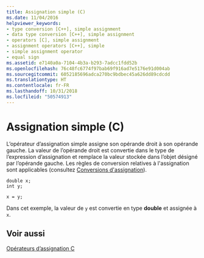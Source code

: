 ```yaml
---
title: Assignation simple (C)
ms.date: 11/04/2016
helpviewer_keywords:
- type conversion [C++], simple assignment
- data type conversion [C++], simple assignment
- operators [C], simple assignment
- assignment operators [C++], simple
- simple assignment operator
- equal sign
ms.assetid: e7140a0a-7104-4b3a-b293-7adcc1fdd52b
ms.openlocfilehash: 76c48fc6774f97bab69f916ad7e5176e91d004ab
ms.sourcegitcommit: 6052185696adca270bc9bdbec45a626dd89cdcdd
ms.translationtype: HT
ms.contentlocale: fr-FR
ms.lasthandoff: 10/31/2018
ms.locfileid: "50574913"
---
```

# <a name="simple-assignment-c"></a>Assignation simple (C)

L’opérateur d’assignation simple assigne son opérande droit à son opérande gauche. La valeur de l’opérande droit est convertie dans le type de l’expression d’assignation et remplace la valeur stockée dans l’objet désigné par l’opérande gauche. Les règles de conversion relatives à l'assignation sont applicables (consultez [Conversions d'assignation](../c-language/assignment-conversions.md)).

```
double x;
int y;

x = y;
```

Dans cet exemple, la valeur de `y` est convertie en type **double** et assignée à `x`.

## <a name="see-also"></a>Voir aussi

[Opérateurs d’assignation C](../c-language/c-assignment-operators.md)